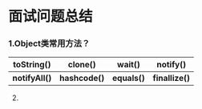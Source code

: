 # 面试问题总结

### 1.Object类常用方法？

| **toString()**  | **clone()**    | **wait()**   | **notify()**    |
| --------------- | -------------- | ------------ | --------------- |
| **notifyAll()** | **hashcode()** | **equals()** | **finallize()** |

2.